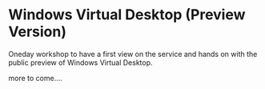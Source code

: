 # Windows Virtual Desktop (Preview Version)

Oneday workshop to have a first view on the service and hands on with the public preview of Windows Virtual Desktop.

more to come....
